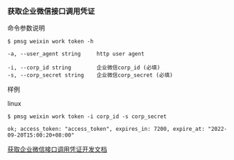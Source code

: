 ### 获取企业微信接口调用凭证

命令参数说明

```text
$ pmsg weixin work token -h

-a, --user_agent string     http user agent

-i, --corp_id string        企业微信corp_id (必填)
-s, --corp_secret string    企业微信corp_secret (必填)
```

样例

linux

```shell
$ pmsg weixin work token -i corp_id -s corp_secret

ok; access_token: "access_token", expires_in: 7200, expire_at: "2022-09-20T15:00:20+08:00"
```

[获取企业微信接口调用凭证开发文档](https://developer.work.weixin.qq.com/document/path/91039)